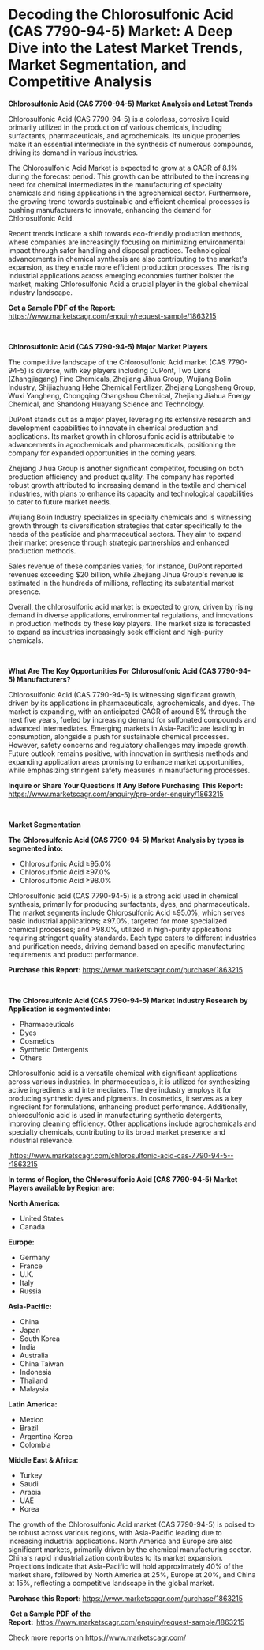 <p><h1>Decoding the Chlorosulfonic Acid (CAS 7790-94-5) Market: A Deep Dive into the Latest Market Trends, Market Segmentation, and Competitive Analysis</h1></p><p><strong>Chlorosulfonic Acid (CAS 7790-94-5) Market Analysis and Latest Trends</strong></p>
<p><p>Chlorosulfonic Acid (CAS 7790-94-5) is a colorless, corrosive liquid primarily utilized in the production of various chemicals, including surfactants, pharmaceuticals, and agrochemicals. Its unique properties make it an essential intermediate in the synthesis of numerous compounds, driving its demand in various industries.</p><p>The Chlorosulfonic Acid Market is expected to grow at a CAGR of 8.1% during the forecast period. This growth can be attributed to the increasing need for chemical intermediates in the manufacturing of specialty chemicals and rising applications in the agrochemical sector. Furthermore, the growing trend towards sustainable and efficient chemical processes is pushing manufacturers to innovate, enhancing the demand for Chlorosulfonic Acid.</p><p>Recent trends indicate a shift towards eco-friendly production methods, where companies are increasingly focusing on minimizing environmental impact through safer handling and disposal practices. Technological advancements in chemical synthesis are also contributing to the market's expansion, as they enable more efficient production processes. The rising industrial applications across emerging economies further bolster the market, making Chlorosulfonic Acid a crucial player in the global chemical industry landscape.</p></p>
<p><strong>Get a Sample PDF of the Report:&nbsp;</strong> <a href="https://www.marketscagr.com/enquiry/request-sample/1863215?utm_campaign=1909&utm_medium=2&utm_source=Github&utm_content=ia&utm_term=04022025&utm_id=chlorosulfonic-acid-cas-7790-94-5">https://www.marketscagr.com/enquiry/request-sample/1863215</a></p>
<p>&nbsp;</p>
<p><strong>Chlorosulfonic Acid (CAS 7790-94-5) Major Market Players</strong></p>
<p><p>The competitive landscape of the Chlorosulfonic Acid market (CAS 7790-94-5) is diverse, with key players including DuPont, Two Lions (Zhangjiagang) Fine Chemicals, Zhejiang Jihua Group, Wujiang Bolin Industry, Shijiazhuang Hehe Chemical Fertilizer, Zhejiang Longsheng Group, Wuxi Yangheng, Chongqing Changshou Chemical, Zhejiang Jiahua Energy Chemical, and Shandong Huayang Science and Technology.</p><p>DuPont stands out as a major player, leveraging its extensive research and development capabilities to innovate in chemical production and applications. Its market growth in chlorosulfonic acid is attributable to advancements in agrochemicals and pharmaceuticals, positioning the company for expanded opportunities in the coming years.</p><p>Zhejiang Jihua Group is another significant competitor, focusing on both production efficiency and product quality. The company has reported robust growth attributed to increasing demand in the textile and chemical industries, with plans to enhance its capacity and technological capabilities to cater to future market needs.</p><p>Wujiang Bolin Industry specializes in specialty chemicals and is witnessing growth through its diversification strategies that cater specifically to the needs of the pesticide and pharmaceutical sectors. They aim to expand their market presence through strategic partnerships and enhanced production methods.</p><p>Sales revenue of these companies varies; for instance, DuPont reported revenues exceeding $20 billion, while Zhejiang Jihua Group's revenue is estimated in the hundreds of millions, reflecting its substantial market presence.</p><p>Overall, the chlorosulfonic acid market is expected to grow, driven by rising demand in diverse applications, environmental regulations, and innovations in production methods by these key players. The market size is forecasted to expand as industries increasingly seek efficient and high-purity chemicals.</p></p>
<p>&nbsp;</p>
<p><strong>What Are The Key Opportunities For Chlorosulfonic Acid (CAS 7790-94-5) Manufacturers?</strong></p>
<p><p>Chlorosulfonic Acid (CAS 7790-94-5) is witnessing significant growth, driven by its applications in pharmaceuticals, agrochemicals, and dyes. The market is expanding, with an anticipated CAGR of around 5% through the next five years, fueled by increasing demand for sulfonated compounds and advanced intermediates. Emerging markets in Asia-Pacific are leading in consumption, alongside a push for sustainable chemical processes. However, safety concerns and regulatory challenges may impede growth. Future outlook remains positive, with innovation in synthesis methods and expanding application areas promising to enhance market opportunities, while emphasizing stringent safety measures in manufacturing processes.</p></p>
<p><strong>Inquire or Share Your Questions If Any Before Purchasing This Report:</strong> <a href="https://www.marketscagr.com/enquiry/pre-order-enquiry/1863215?utm_campaign=1909&utm_medium=2&utm_source=Github&utm_content=ia&utm_term=04022025&utm_id=chlorosulfonic-acid-cas-7790-94-5">https://www.marketscagr.com/enquiry/pre-order-enquiry/1863215</a></p>
<p>&nbsp;</p>
<p><strong>Market Segmentation</strong></p>
<p><strong>The Chlorosulfonic Acid (CAS 7790-94-5) Market Analysis by types is segmented into:</strong></p>
<p><ul><li>Chlorosulfonic Acid ≥95.0%</li><li>Chlorosulfonic Acid ≥97.0%</li><li>Chlorosulfonic Acid ≥98.0%</li></ul></p>
<p><p>Chlorosulfonic acid (CAS 7790-94-5) is a strong acid used in chemical synthesis, primarily for producing surfactants, dyes, and pharmaceuticals. The market segments include Chlorosulfonic Acid ≥95.0%, which serves basic industrial applications; ≥97.0%, targeted for more specialized chemical processes; and ≥98.0%, utilized in high-purity applications requiring stringent quality standards. Each type caters to different industries and purification needs, driving demand based on specific manufacturing requirements and product performance.</p></p>
<p><strong>Purchase this Report:&nbsp;</strong><a href="https://www.marketscagr.com/purchase/1863215?utm_campaign=1909&utm_medium=2&utm_source=Github&utm_content=ia&utm_term=04022025&utm_id=chlorosulfonic-acid-cas-7790-94-5">https://www.marketscagr.com/purchase/1863215</a></p>
<p>&nbsp;</p>
<p><strong>The Chlorosulfonic Acid (CAS 7790-94-5) Market Industry Research by Application is segmented into:</strong></p>
<p><ul><li>Pharmaceuticals</li><li>Dyes</li><li>Cosmetics</li><li>Synthetic Detergents</li><li>Others</li></ul></p>
<p><p>Chlorosulfonic acid is a versatile chemical with significant applications across various industries. In pharmaceuticals, it is utilized for synthesizing active ingredients and intermediates. The dye industry employs it for producing synthetic dyes and pigments. In cosmetics, it serves as a key ingredient for formulations, enhancing product performance. Additionally, chlorosulfonic acid is used in manufacturing synthetic detergents, improving cleaning efficiency. Other applications include agrochemicals and specialty chemicals, contributing to its broad market presence and industrial relevance.</p></p>
<p><a href="https://www.marketscagr.com/chlorosulfonic-acid-cas-7790-94-5--r1863215?utm_campaign=1909&utm_medium=2&utm_source=Github&utm_content=ia&utm_term=04022025&utm_id=chlorosulfonic-acid-cas-7790-94-5">&nbsp;https://www.marketscagr.com/chlorosulfonic-acid-cas-7790-94-5--r1863215</a></p>
<p><strong>In terms of Region, the Chlorosulfonic Acid (CAS 7790-94-5) Market Players available by Region are:</strong></p>
<p>
    <p> <strong> North America: </strong>
        <ul>
            <li>United States</li>
            <li>Canada</li>
        </ul>
        </p> 
    <p> <strong> Europe: </strong>
        <ul>
            <li>Germany</li>
            <li>France</li>
            <li>U.K.</li>
            <li>Italy</li>
            <li>Russia</li>
        </ul>
        </p> 
    <p> <strong> Asia-Pacific: </strong>
        <ul>
            <li>China</li>
            <li>Japan</li>
            <li>South Korea</li>
            <li>India</li>
            <li>Australia</li>
            <li>China Taiwan</li>
            <li>Indonesia</li>
            <li>Thailand</li>
            <li>Malaysia</li>
        </ul>
        </p> 
    <p> <strong> Latin America: </strong>
        <ul>
            <li>Mexico</li>
            <li>Brazil</li>
            <li>Argentina Korea</li>
            <li>Colombia</li>
        </ul>
        </p> 
    <p> <strong> Middle East & Africa: </strong>
        <ul>
            <li>Turkey</li>
            <li>Saudi</li>
            <li>Arabia</li>
            <li>UAE</li>
            <li>Korea</li>
        </ul>
    </p>
    </p>
<p><p>The growth of the Chlorosulfonic Acid market (CAS 7790-94-5) is poised to be robust across various regions, with Asia-Pacific leading due to increasing industrial applications. North America and Europe are also significant markets, primarily driven by the chemical manufacturing sector. China's rapid industrialization contributes to its market expansion. Projections indicate that Asia-Pacific will hold approximately 40% of the market share, followed by North America at 25%, Europe at 20%, and China at 15%, reflecting a competitive landscape in the global market.</p></p>
<p><strong>Purchase this Report: </strong><a href="https://www.marketscagr.com/purchase/1863215?utm_campaign=1909&utm_medium=2&utm_source=Github&utm_content=ia&utm_term=04022025&utm_id=chlorosulfonic-acid-cas-7790-94-5">https://www.marketscagr.com/purchase/1863215</a></p>
<p>&nbsp;<strong>Get a Sample PDF of the Report:&nbsp;&nbsp;</strong><a href="https://www.marketscagr.com/enquiry/request-sample/1863215?utm_campaign=1909&utm_medium=2&utm_source=Github&utm_content=ia&utm_term=04022025&utm_id=chlorosulfonic-acid-cas-7790-94-5">https://www.marketscagr.com/enquiry/request-sample/1863215</a></p>
<p><strong></strong></p>
<p>Check more reports on <a href="https://www.marketscagr.com/?utm_campaign=1909&utm_medium=2&utm_source=Github&utm_content=ia&utm_term=04022025&utm_id=chlorosulfonic-acid-cas-7790-94-5">https://www.marketscagr.com/</a></p>